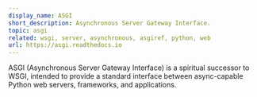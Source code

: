 ```yaml
---
display_name: ASGI
short_description: Asynchronous Server Gateway Interface.
topic: asgi
related: wsgi, server, asynchronous, asgiref, python, web
url: https://asgi.readthedocs.io
---
```

ASGI (Asynchronous Server Gateway Interface) is a spiritual successor to WSGI, intended to provide a standard interface between async-capable Python web servers, frameworks, and applications.

